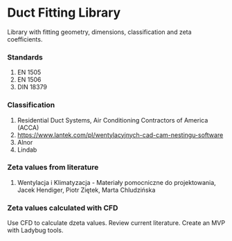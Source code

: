 # Duct Fitting Library

Library with fitting geometry, dimensions, classification and zeta coefficients.

### Standards

1. EN 1505 
2. EN 1506
3. DIN 18379

### Classification

1. Residential Duct Systems, Air Conditioning Contractors of America (ACCA)
2. https://www.lantek.com/pl/wentylacyjnych-cad-cam-nestingu-software
3. Alnor
4. Lindab

### Zeta values from literature

1. Wentylacja i Klimatyzacja - Materiały pomocniczne do projektowania, Jacek Hendiger, Piotr Ziętek, Marta Chludzińska

### Zeta values calculated with CFD

Use CFD to calculate dzeta values. 
Review current literature.
Create an MVP with Ladybug tools.
